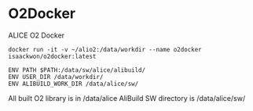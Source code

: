 # O2Docker
ALICE O2 Docker

```
docker run -it -v ~/alio2:/data/workdir --name o2docker isaackwon/o2docker:latest
```

```
ENV PATH $PATH:/data/sw/alice/alibuild/
ENV USER_DIR /data/workdir/
ENV ALIBUILD_WORK_DIR /data/alice/sw/
```

All built O2 library is in /data/alice
AliBuild SW directory is /data/alice/sw/
